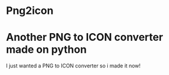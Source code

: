 # Png2icon
Another PNG to ICON converter made on python
============
I just wanted a PNG to ICON converter so i made it now!
